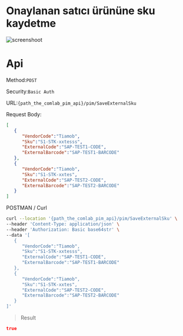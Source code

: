 # Onaylanan satıcı ürününe sku kaydetme 

![screenshoot](../../../m/productIntegration.png)

# Api

Method:`POST`

Security:`Basic Auth` 

URL:`{path_the_comlab_pim_api}/pim/SaveExternalSku`

Request Body:
```json
[
   {
      "VendorCode":"Tiamob",
      "Sku":"S1-STK-xxtesss",
      "ExternalCode":"SAP-TEST1-CODE",
      "ExternalBarcode":"SAP-TEST1-BARCODE"
   },
   {
      "VendorCode":"Tiamob",
      "Sku":"S1-STK-xxtes",
      "ExternalCode":"SAP-TEST2-CODE",
      "ExternalBarcode":"SAP-TEST2-BARCODE"
   }
]

```
POSTMAN / Curl
```sh
curl --location '{path_the_comlab_pim_api}/pim/SaveExternalSku' \
--header 'Content-Type: application/json' \
--header 'Authorization: Basic base64str' \
--data '[
   {
      "VendorCode":"Tiamob",
      "Sku":"S1-STK-xxtesss",
      "ExternalCode":"SAP-TEST1-CODE",
      "ExternalBarcode":"SAP-TEST1-BARCODE"
   },
   {
      "VendorCode":"Tiamob",
      "Sku":"S1-STK-xxtes",
      "ExternalCode":"SAP-TEST2-CODE",
      "ExternalBarcode":"SAP-TEST2-BARCODE"
   }
]'
```
> Result
```json
true
```





